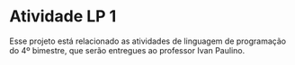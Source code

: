 # Atividade LP 1
Esse projeto está relacionado as atividades de linguagem de programação do 4º bimestre, que serão entregues ao professor Ivan Paulino.
